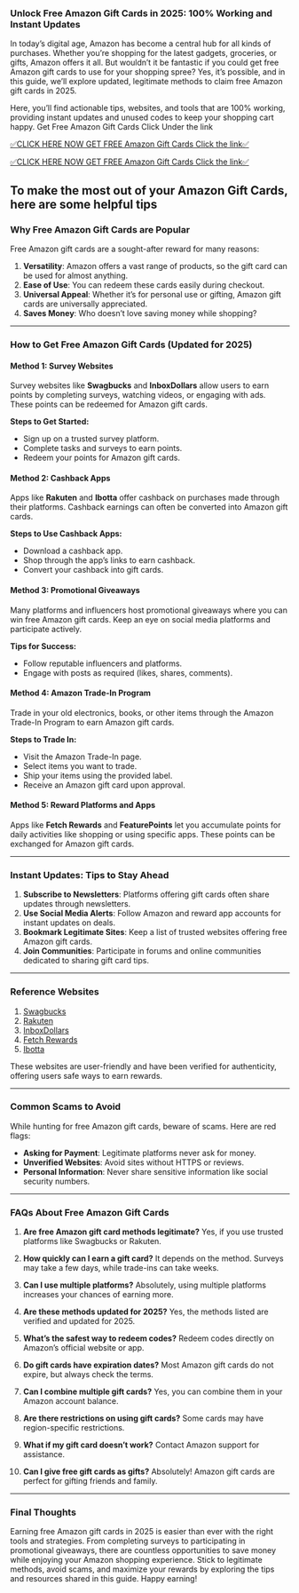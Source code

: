 ### Unlock Free Amazon Gift Cards in 2025: 100% Working and Instant Updates

In today’s digital age, Amazon has become a central hub for all kinds of purchases. Whether you’re shopping for the latest gadgets, groceries, or gifts, Amazon offers it all. But wouldn’t it be fantastic if you could get free Amazon gift cards to use for your shopping spree? Yes, it’s possible, and in this guide, we’ll explore updated, legitimate methods to claim free Amazon gift cards in 2025.

Here, you’ll find actionable tips, websites, and tools that are 100% working, providing instant updates and unused codes to keep your shopping cart happy.
 Get Free Amazon Gift Cards Click Under the link

[✅CLICK HERE NOW GET FREE Amazon Gift Cards Click the link✅](https://sthcodes.com/all-gift-card/)

[✅CLICK HERE NOW GET FREE Amazon Gift Cards Click the link✅](https://sthcodes.com/all-gift-card/)

To make the most out of your Amazon Gift Cards,
here are some helpful tips
---

### Why Free Amazon Gift Cards are Popular

Free Amazon gift cards are a sought-after reward for many reasons:
1. **Versatility**: Amazon offers a vast range of products, so the gift card can be used for almost anything.
2. **Ease of Use**: You can redeem these cards easily during checkout.
3. **Universal Appeal**: Whether it’s for personal use or gifting, Amazon gift cards are universally appreciated.
4. **Saves Money**: Who doesn’t love saving money while shopping?

---

### How to Get Free Amazon Gift Cards (Updated for 2025)

#### Method 1: Survey Websites
Survey websites like **Swagbucks** and **InboxDollars** allow users to earn points by completing surveys, watching videos, or engaging with ads. These points can be redeemed for Amazon gift cards.

**Steps to Get Started:**
- Sign up on a trusted survey platform.
- Complete tasks and surveys to earn points.
- Redeem your points for Amazon gift cards.

#### Method 2: Cashback Apps
Apps like **Rakuten** and **Ibotta** offer cashback on purchases made through their platforms. Cashback earnings can often be converted into Amazon gift cards.

**Steps to Use Cashback Apps:**
- Download a cashback app.
- Shop through the app’s links to earn cashback.
- Convert your cashback into gift cards.

#### Method 3: Promotional Giveaways
Many platforms and influencers host promotional giveaways where you can win free Amazon gift cards. Keep an eye on social media platforms and participate actively.

**Tips for Success:**
- Follow reputable influencers and platforms.
- Engage with posts as required (likes, shares, comments).

#### Method 4: Amazon Trade-In Program
Trade in your old electronics, books, or other items through the Amazon Trade-In Program to earn Amazon gift cards.

**Steps to Trade In:**
- Visit the Amazon Trade-In page.
- Select items you want to trade.
- Ship your items using the provided label.
- Receive an Amazon gift card upon approval.

#### Method 5: Reward Platforms and Apps
Apps like **Fetch Rewards** and **FeaturePoints** let you accumulate points for daily activities like shopping or using specific apps. These points can be exchanged for Amazon gift cards.

---

### Instant Updates: Tips to Stay Ahead

1. **Subscribe to Newsletters**: Platforms offering gift cards often share updates through newsletters.
2. **Use Social Media Alerts**: Follow Amazon and reward app accounts for instant updates on deals.
3. **Bookmark Legitimate Sites**: Keep a list of trusted websites offering free Amazon gift cards.
4. **Join Communities**: Participate in forums and online communities dedicated to sharing gift card tips.

---

### Reference Websites

1. [Swagbucks](https://sthcodes.com/all-gift-card/)
2. [Rakuten](https://sthcodes.com/all-gift-card/)
3. [InboxDollars](https://sthcodes.com/all-gift-card/)
4. [Fetch Rewards](https://sthcodes.com/all-gift-card/)
5. [Ibotta](https://sthcodes.com/all-gift-card/)

These websites are user-friendly and have been verified for authenticity, offering users safe ways to earn rewards.

---

### Common Scams to Avoid

While hunting for free Amazon gift cards, beware of scams. Here are red flags:
- **Asking for Payment**: Legitimate platforms never ask for money.
- **Unverified Websites**: Avoid sites without HTTPS or reviews.
- **Personal Information**: Never share sensitive information like social security numbers.

---

### FAQs About Free Amazon Gift Cards

1. **Are free Amazon gift card methods legitimate?**
   Yes, if you use trusted platforms like Swagbucks or Rakuten.

2. **How quickly can I earn a gift card?**
   It depends on the method. Surveys may take a few days, while trade-ins can take weeks.

3. **Can I use multiple platforms?**
   Absolutely, using multiple platforms increases your chances of earning more.

4. **Are these methods updated for 2025?**
   Yes, the methods listed are verified and updated for 2025.

5. **What’s the safest way to redeem codes?**
   Redeem codes directly on Amazon’s official website or app.

6. **Do gift cards have expiration dates?**
   Most Amazon gift cards do not expire, but always check the terms.

7. **Can I combine multiple gift cards?**
   Yes, you can combine them in your Amazon account balance.

8. **Are there restrictions on using gift cards?**
   Some cards may have region-specific restrictions.

9. **What if my gift card doesn’t work?**
   Contact Amazon support for assistance.

10. **Can I give free gift cards as gifts?**
    Absolutely! Amazon gift cards are perfect for gifting friends and family.

---

### Final Thoughts

Earning free Amazon gift cards in 2025 is easier than ever with the right tools and strategies. From completing surveys to participating in promotional giveaways, there are countless opportunities to save money while enjoying your Amazon shopping experience. Stick to legitimate methods, avoid scams, and maximize your rewards by exploring the tips and resources shared in this guide. Happy earning!

